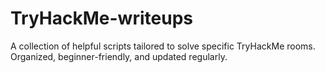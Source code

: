 # TryHackMe-writeups
A collection of helpful scripts tailored to solve specific TryHackMe rooms. Organized, beginner-friendly, and updated regularly.
